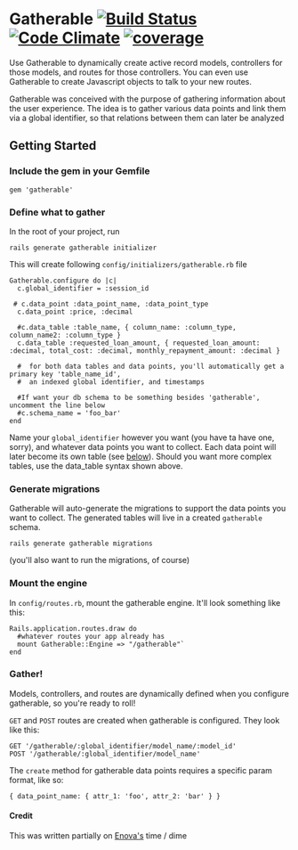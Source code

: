 # Gatherable [![Build Status](https://travis-ci.org/schepedw/gatherable.svg)](https://travis-ci.org/schepedw/gatherable) [![Code Climate](https://codeclimate.com/github/schepedw/gatherable/badges/gpa.svg)](https://codeclimate.com/github/schepedw/gatherable) [![coverage ](https://codeclimate.com/github/schepedw/gatherable/badges/coverage.svg)](https://codeclimate.com/github/schepedw/gatherable)


Use Gatherable to dynamically create active record
models, controllers for those models, and routes for those controllers.
You can even use Gatherable to create Javascript objects to talk to your
new routes.

Gatherable was conceived with the purpose of gathering information about
the user experience. The idea is to gather various data points and link them
via a global identifier, so that relations between them can later be
analyzed

## Getting Started

### Include the gem in your Gemfile

`gem 'gatherable'`

### Define  what to gather

In the root of your project, run

`rails generate gatherable initializer`

This will create following `config/initializers/gatherable.rb` file

```
Gatherable.configure do |c|
  c.global_identifier = :session_id

 # c.data_point :data_point_name, :data_point_type
  c.data_point :price, :decimal

  #c.data_table :table_name, { column_name: :column_type, column_name2: :column_type }
  c.data_table :requested_loan_amount, { requested_loan_amount: :decimal, total_cost: :decimal, monthly_repayment_amount: :decimal }

  #  for both data tables and data points, you'll automatically get a primary key 'table_name_id',
  #  an indexed global identifier, and timestamps

  #If want your db schema to be something besides 'gatherable', uncomment the line below
  #c.schema_name = 'foo_bar'
end
```

Name your `global_identifier` however you want (you have ta have
one, sorry), and whatever data points you want to collect. Each data
point will later become its own table (see [below](#generate-migrations)).
Should you want more complex tables, use the data_table syntax shown above.

### Generate migrations
Gatherable will auto-generate the migrations to support the data points
you want to collect. The generated tables will live in a created
`gatherable` schema.

`rails generate gatherable migrations`

(you'll also want to run the migrations, of course)

### Mount the engine
In `config/routes.rb`, mount the gatherable engine. It'll look something
like this:

```
Rails.application.routes.draw do
  #whatever routes your app already has
  mount Gatherable::Engine => "/gatherable"`
end
```

### Gather!

Models, controllers, and routes are dynamically defined when you configure
gatherable, so you're ready to roll!

`GET` and `POST` routes are created when gatherable is
configured. They look like this:

```
GET '/gatherable/:global_identifier/model_name/:model_id'
POST '/gatherable/:global_identifier/model_name'
```

The `create` method for gatherable data points requires a specific param
format, like so:

```
{ data_point_name: { attr_1: 'foo', attr_2: 'bar' } }
```

#### Credit
This was written partially on [Enova's](http://www.enova.com/) time /
dime
